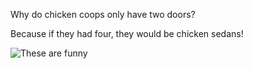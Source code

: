 Why do chicken coops only have two doors?

Because if they had four, they would be chicken sedans! <!-- .element: class="fragment" -->

![These are funny](https://iamcarrico.github.io/dns-what-do-all-these-letters-mean/images/dad/ricky.gif)
